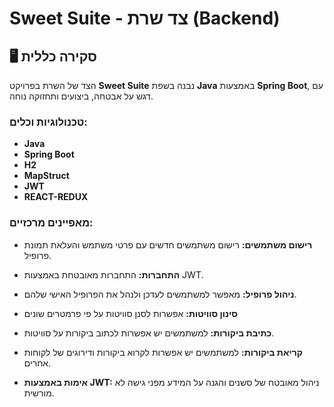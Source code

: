 # Sweet Suite - צד שרת (Backend)

## 🖥️ סקירה כללית
הצד של השרת בפרויקט **Sweet Suite** נבנה בשפת **Java** באמצעות **Spring Boot**, עם דגש על אבטחה, ביצועים ותחזוקה נוחה.

### טכנולוגיות וכלים:
- **Java** 
- **Spring Boot** 
- **H2** 
- **MapStruct** 
- **JWT**
- **REACT-REDUX**

### מאפיינים מרכזיים:
   - **רישום משתמשים:** רישום משתמשים חדשים עם פרטי משתמש והעלאת תמונת פרופיל.
   - **התחברות:** התחברות מאובטחת באמצעות JWT.
   - **ניהול פרופיל:** מאפשר למשתמשים לעדכן ולנהל את הפרופיל האישי שלהם.

   - **סינון סוויטות:** אפשרות לסנן סוויטות על פי פרמטרים שונים

   - **כתיבת ביקורות:** למשתמשים יש אפשרות לכתוב ביקורות על סוויטות.
   - **קריאת ביקורות:** למשתמשים יש אפשרות לקרוא ביקורות ודירוגים של לקוחות אחרים.


   - **אימות באמצעות JWT:** ניהול מאובטח של סשנים והגנה על המידע מפני גישה לא מורשית.


